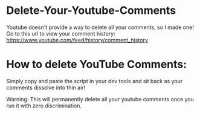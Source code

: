 # Delete-Your-Youtube-Comments
Youtube doesn't provide a way to delete all your comments, so I made one!
Go to this url to view your comment history: https://www.youtube.com/feed/history/comment_history

# How to delete YouTube Comments: 
  Simply copy and paste the script in your dev tools and sit back as your comments dissolve into thin air!

<aside class="warning">
Warning: This will permanently delete all your youtube comments once you run it with zero discrimination.
</aside>
